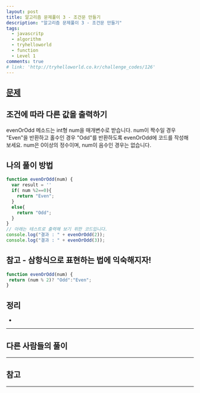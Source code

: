 ```yaml
---
layout: post
title: 알고리즘 문제풀이 3 - 조건문 만들기
description: "알고리즘 문제풀이 3 - 조건문 만들기"
tags:
  - javascritp
  - algorithm
  - tryhelloworld
  - function
  - Level 1
comments: true
# link: 'http://tryhelloworld.co.kr/challenge_codes/126'
---
```


## [문제](http://tryhelloworld.co.kr/challenge_codes/122)

## 조건에 따라 다른 값을 출력하기

evenOrOdd 메소드는 int형 num을 매개변수로 받습니다. num이 짝수일 경우 "Even"을 반환하고 홀수인 경우 "Odd"를 반환하도록 evenOrOdd에 코드를 작성해 보세요. num은 0이상의 정수이며, num이 음수인 경우는 없습니다.

## 나의 풀이 방법

```javascript
function evenOrOdd(num) {
  var result = ''
  if( num %2==0){
  	return "Even";
  }
  else{
  	return "Odd";
  }
}
// 아래는 테스트로 출력해 보기 위한 코드입니다.
console.log("결과 : " + evenOrOdd(2));
console.log("결과 : " + evenOrOdd(3));
```

## 참고 - 삼항식으로 표현하는 법에 익숙해지자!

```javascript
function evenOrOdd(num) {
 return (num % 2)? "Odd":"Even";
}
```

## 정리

* 

------

## 다른 사람들의 풀이


------

## 참고


------